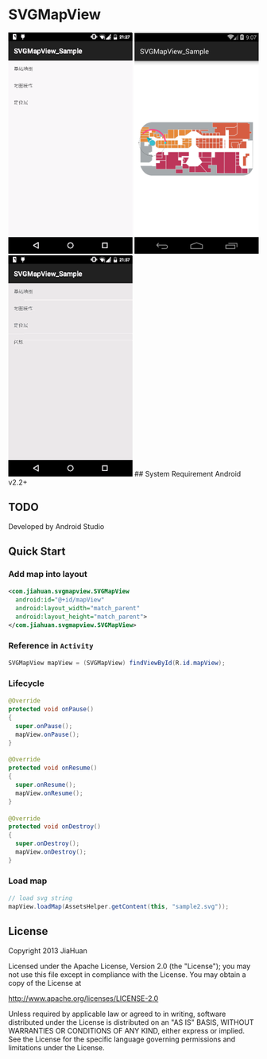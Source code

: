 # SVGMapView
<img src="./images/overall_sample.gif" width="250px" height="auto" />
<img src="./images/location_sample.png" width="250px" height="auto" />
<img src="./images/spark_sample.gif" width="250px" height="auto" />
## System Requirement
Android v2.2+

## TODO
Developed by Android Studio

## Quick Start
### Add map into layout
```xml
<com.jiahuan.svgmapview.SVGMapView
  android:id="@+id/mapView"
  android:layout_width="match_parent"
  android:layout_height="match_parent">
</com.jiahuan.svgmapview.SVGMapView>
```

### Reference in `Activity`
```java
SVGMapView mapView = (SVGMapView) findViewById(R.id.mapView);
```

### Lifecycle
```java
@Override
protected void onPause()
{
  super.onPause();
  mapView.onPause();
}

@Override
protected void onResume()
{
  super.onResume();
  mapView.onResume();
}

@Override
protected void onDestroy()
{
  super.onDestroy();
  mapView.onDestroy();
}
```

### Load map
```java
// load svg string
mapView.loadMap(AssetsHelper.getContent(this, "sample2.svg"));
```

## License
Copyright 2013 JiaHuan

Licensed under the Apache License, Version 2.0 (the "License");
you may not use this file except in compliance with the License.
You may obtain a copy of the License at

http://www.apache.org/licenses/LICENSE-2.0

Unless required by applicable law or agreed to in writing, software
distributed under the License is distributed on an "AS IS" BASIS,
WITHOUT WARRANTIES OR CONDITIONS OF ANY KIND, either express or implied.
See the License for the specific language governing permissions and limitations under the License.


